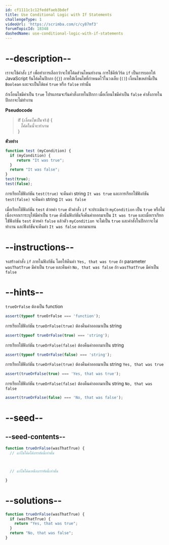 ```yaml
---
id: cf1111c1c12feddfaeb3bdef
title: Use Conditional Logic with If Statements
challengeType: 1
videoUrl: 'https://scrimba.com/c/cy87mf3'
forumTopicId: 18348
dashedName: use-conditional-logic-with-if-statements
---
```


# --description--

เราจะใช้คำสั่ง `if` เพื่อทำการเลือกว่าจะให้โค้ดส่วนไหนทำงาน การใช้คีย์เวิร์ด `if` เป็นการบอกให้ JavaScript รันโค้ดในปีกกา (`{}`) ภายใต้เงื่อนไขที่กำหนดไว้ในวงเล็บ (`()`) เงื่อนไขเหล่านี้เป็น `Boolean` และจะเป็นได้แค่ `true` หรือ `false` เท่านั้น

ถ้าเงื่อนไขมีค่าเป็น `true` โปรแกรมจะรันคำสั่งภายในปีกกา เมื่อเงื่อนไขมีค่าเป็น `false` คำสั่งภายในปีกกาจะไม่ทำงาน

**Pseudocode**

<blockquote>if (<i>เงื่อนไขเป็นจริง</i>) {<br>  <i>โค้ดในนี้จะทำงาน</i><br>}</blockquote>

**ตัวอย่าง**

```js
function test (myCondition) {
  if (myCondition) {
     return "It was true";
  }
  return "It was false";
}
test(true);
test(false);
```

การเรียกใช้ฟังก์ชัน `test(true)` จะคืนค่า string `It was true` และการเรียกใช้ฟังก์ชัน `test(false)` จะคืนค่า string `It was false`

เมื่อเรียกใช้ฟังก์ชัน `test` ด้วยค่า `true` ตัวคำสั่ง `if` จะประเมินว่า `myCondition` เป็น `true` หรือไม่ เนื่องจากเราระบุให้มีค่าเป็น `true` ดังนั้นฟังก์ชันจึงคืนค่าออกมาเป็น `It was true` 
และเมื่อเราเรียกใช้ฟังก์ชัน `test` ด้วยค่า `false` แล้วตัว `myCondition` จะไม่เป็น `true` และคำสั่งในปีกกาจะไม่ทำงาน และฟังก์ชันจะคืนค่า `It was false` ออกมาแทน


# --instructions--

จงสร้างคำสั่ง `if` ภายในฟังก์์ชัน โดยให้คืนค่า `Yes, that was true` ถ้า parameter `wasThatTrue` มีค่าเป็น `true` และคืนค่า `No, that was false` ถ้า `wasThatTrue` มีค่าเป็น `false`

# --hints--

`trueOrFalse` ต้องเป็น function

```js
assert(typeof trueOrFalse === 'function');
```

การเรียกใช้ฟังก์ชัน `trueOrFalse(true)` ต้องคืนค่าออกมาเป็น string

```js
assert(typeof trueOrFalse(true) === 'string');
```

การเรียกใช้ฟังก์ชัน `trueOrFalse(false)` ต้องคืนค่าออกมาเป็น string

```js
assert(typeof trueOrFalse(false) === 'string');
```

การเรียกใช้ฟังก์ชัน `trueOrFalse(true)` ต้องคืนค่าออกมาเป็น string `Yes, that was true`

```js
assert(trueOrFalse(true) === 'Yes, that was true');
```

การเรียกใช้ฟังก์ชัน `trueOrFalse(false)` ต้องคืนค่าออกมาเป็น string `No, that was false`

```js
assert(trueOrFalse(false) === 'No, that was false');
```

# --seed--

## --seed-contents--

```js
function trueOrFalse(wasThatTrue) {
  // แก้ไขโค้ดใต้บรรทัดนี้เท่านั้น



  // แก้ไขโค้ดเหนือบรรทัดนี้เท่านั้น

}
```

# --solutions--

```js
function trueOrFalse(wasThatTrue) {
  if (wasThatTrue) {
    return "Yes, that was true";
  }
  return "No, that was false";
}
```
